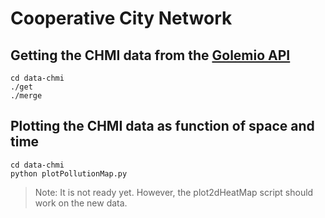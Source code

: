 # Cooperative City Network

## Getting the CHMI data from the [Golemio API](https://golemio.docs.apiary.io/#reference/0/meteostanice-chmi/airquality-report-from-to-v2)

```
cd data-chmi
./get
./merge
```

## Plotting the CHMI data as function of space and time

```
cd data-chmi
python plotPollutionMap.py
```

> Note: It is not ready yet. However, the plot2dHeatMap script should work on the new data.
